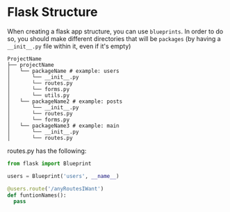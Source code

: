 # Flask Structure

When creating a flask app structure, you can use `blueprints`. In order to do so, you should make different directories that will be `packages` (by having a `__init__.py` file within it, even if it's empty)

```
ProjectName
├── projectName
│   └── packageName # example: users
│       └── __init__.py
│       └── routes.py
│       └── forms.py
│       └── utils.py
│   └── packageName2 # example: posts
│       └── __init__.py
│       └── routes.py
│       └── forms.py
│   └── packageName3 # example: main
│       └── __init__.py
│       └── routes.py

```

routes.py has the following:

```python
from flask import Blueprint

users = Blueprint('users', __name__)

@users.route('/anyRoutesIWant')
def funtionNames():
  pass
```
